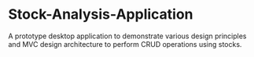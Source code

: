 # Stock-Analysis-Application
A prototype desktop application to demonstrate various design principles and MVC design architecture to perform CRUD operations using stocks.
